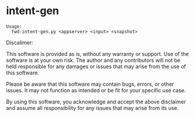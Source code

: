 # intent-gen


```
Usage:
  fwd-intent-gen.py <appserver> <input> <snapshot>
```


Discalimer:

This software is provided as is, without any warranty or support. Use of the software is at your own risk. The author and any contributors will not be held responsible for any damages or issues that may arise from the use of this software.

Please be aware that this software may contain bugs, errors, or other issues. It may not function as intended or be fit for your specific use case.

By using this software, you acknowledge and accept the above disclaimer and assume all responsibility for any issues that may arise from its use.
